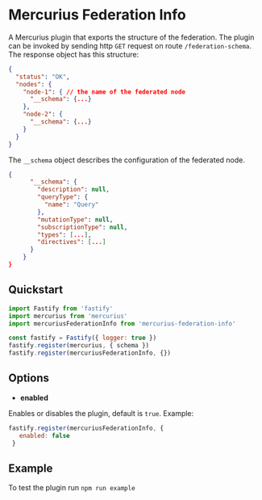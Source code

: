 # Mercurius Federation Info

A Mercurius plugin that exports the structure of the federation.
The plugin can be invoked by sending http `GET` request on route `/federation-schema`.
The response object has this structure:

```json
{
  "status": "OK",
  "nodes": {
    "node-1": { // the name of the federated node
      "__schema": {...}
    },
    "node-2": {
      "__schema": {...}
    }
  }
}
```

The `__schema` object describes the configuration of the federated node.

```json
{
      "__schema": {
        "description": null,
        "queryType": {
          "name": "Query"
        },
        "mutationType": null,
        "subscriptionType": null,
        "types": [...],
        "directives": [...]
      }
    }
}
```

## Quickstart

```js
import Fastify from 'fastify'
import mercurius from 'mercurius'
import mercuriusFederationInfo from 'mercurius-federation-info'

const fastify = Fastify({ logger: true })
fastify.register(mercurius, { schema })
fastify.register(mercuriusFederationInfo, {})
```

## Options

- **enabled**

Enables or disables the plugin, default is `true`.
Example:

```js
fastify.register(mercuriusFederationInfo, {
   enabled: false
 }
```

## Example

To test the plugin run `npm run example`
